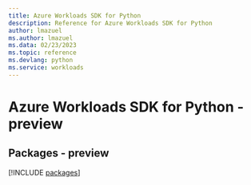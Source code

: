 ```yaml
---
title: Azure Workloads SDK for Python
description: Reference for Azure Workloads SDK for Python
author: lmazuel
ms.author: lmazuel
ms.data: 02/23/2023
ms.topic: reference
ms.devlang: python
ms.service: workloads
---
```

# Azure Workloads SDK for Python - preview
## Packages - preview
[!INCLUDE [packages](workloads-index.md)]
